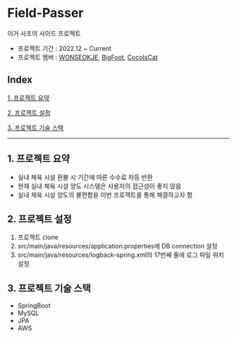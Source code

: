 # Field-Passer
이거 사조의 사이드 프로젝트

- 프로젝트 기간 : 2022.12 ~ Current</br>
- 프로젝트 멤버 : [WONSEOKJE](https://github.com/WONSEOKJE), [BigFoot](https://github.com/BigFoot), [CocoIsCat](https://github.com/CocoIsCat)

## Index
[1. 프로젝트 요약](#1-프로젝트-요약)

[2. 프로젝트 설정](#2-프로젝트-설정)

[3. 프로젝트 기술 스택](#3-프로젝트-기술-스택)

---

## 1. 프로젝트 요약
- 실내 체육 시설 환불 시 기간에 따른 수수료 차등 반환
- 현재 실내 체육 시설 양도 시스템은 사용자의 접근성이 좋지 않음
- 실내 체육 시설 양도의 불편함을 이번 프로젝트를 통해 해결하고자 함

## 2. 프로젝트 설정

1. 프로젝트 clone
2. src/main/java/resources/application.properties에 DB connection 설정
3. src/main/java/resources/logback-spring.xml의 17번째 줄에 로그 파일 위치 설정


## 3. 프로젝트 기술 스택
- SpringBoot
- MySQL
- JPA
- AWS
